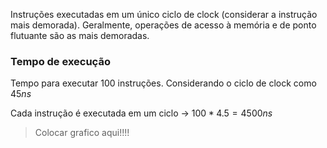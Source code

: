 Instruções executadas em um único ciclo de clock (considerar a instrução mais demorada).
Geralmente, operações de acesso à memória e de ponto flutuante são as mais demoradas.

### Tempo de execução
Tempo para executar 100 instruções.
Considerando o ciclo de clock como $45ns$

Cada instrução é executada em um ciclo -> $100*4.5=4500ns$ 

> Colocar grafico aqui!!!!